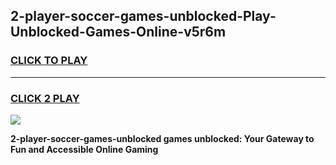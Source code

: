 
## 2-player-soccer-games-unblocked-Play-Unblocked-Games-Online-v5r6m
<h3>
<a href="https://premium76.site?title=2-player-soccer-games-unblocked&ref=24A">CLICK TO PLAY</a></h3>
<hr>

<h3>
<a href="https://premium76.site?title=2-player-soccer-games-unblocked&ref=24A">CLICK 2 PLAY</a>
  
</h3>

<a href="https://premium76.site?title=2-player-soccer-games-unblocked&ref=24A"><img src="https://clearcache.store/games.png"></a>


**2-player-soccer-games-unblocked games unblocked: Your Gateway to Fun and Accessible Online Gaming**
